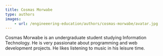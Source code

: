 ```yaml
---
title: Cosmas Morwabe
type: authors
images:
    - url: /engineeering-education/authors/cosmas-morwabe/avatar.jpg
---
```

Cosmas Morwabe is an undergraduate student studying Information Technology. He is very passionate about programming and web development projects. He likes listening to music in his leisure time.